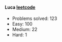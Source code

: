 #### Luca  [leetcode](https://leetcode-cn.com/u/luca-i/)  

* Problems solved: 123
* Easy: 100
* Medium: 22
* Hard: 1
